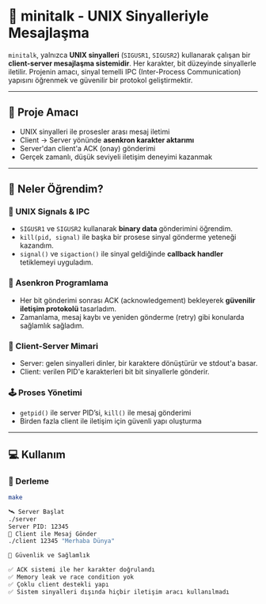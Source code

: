 # 📡 minitalk - UNIX Sinyalleriyle Mesajlaşma

`minitalk`, yalnızca **UNIX sinyalleri** (`SIGUSR1`, `SIGUSR2`) kullanarak çalışan bir **client-server mesajlaşma sistemidir**. Her karakter, bit düzeyinde sinyallerle iletilir. Projenin amacı, sinyal temelli IPC (Inter-Process Communication) yapısını öğrenmek ve güvenilir bir protokol geliştirmektir.

---

## 🎯 Proje Amacı

- UNIX sinyalleri ile prosesler arası mesaj iletimi
- Client → Server yönünde **asenkron karakter aktarımı**
- Server'dan client'a ACK (onay) gönderimi
- Gerçek zamanlı, düşük seviyeli iletişim deneyimi kazanmak

---

## 🧠 Neler Öğrendim?

### 📶 UNIX Signals & IPC
- `SIGUSR1` ve `SIGUSR2` kullanarak **binary data** gönderimini öğrendim.
- `kill(pid, signal)` ile başka bir prosese sinyal gönderme yeteneği kazandım.
- `signal()` ve `sigaction()` ile sinyal geldiğinde **callback handler** tetiklemeyi uyguladım.

### 🔁 Asenkron Programlama
- Her bit gönderimi sonrası ACK (acknowledgement) bekleyerek **güvenilir iletişim protokolü** tasarladım.
- Zamanlama, mesaj kaybı ve yeniden gönderme (retry) gibi konularda sağlamlık sağladım.

### 🧱 Client-Server Mimari
- Server: gelen sinyalleri dinler, bir karaktere dönüştürür ve stdout'a basar.
- Client: verilen PID'e karakterleri bit bit sinyallerle gönderir.

### 🕹️ Proses Yönetimi
- `getpid()` ile server PID’si, `kill()` ile mesaj gönderimi
- Birden fazla client ile iletişim için güvenli yapı oluşturma

---

## 💻 Kullanım

### 🧩 Derleme

```bash
make

🛰️ Server Başlat
./server
Server PID: 12345
📨 Client ile Mesaj Gönder
./client 12345 "Merhaba Dünya"

🔐 Güvenlik ve Sağlamlık

✅ ACK sistemi ile her karakter doğrulandı
✅ Memory leak ve race condition yok
✅ Çoklu client destekli yapı
✅ Sistem sinyalleri dışında hiçbir iletişim aracı kullanılmadı
